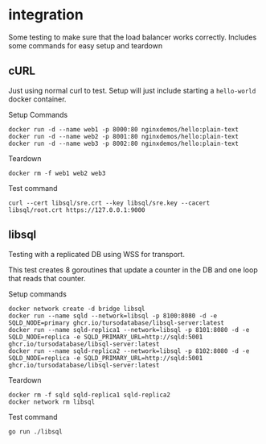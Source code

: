 # integration

Some testing to make sure that the load balancer works correctly. Includes some commands for easy setup and teardown

## cURL

Just using normal curl to test. Setup will just include starting a `hello-world` docker container.

Setup Commands
```
docker run -d --name web1 -p 8000:80 nginxdemos/hello:plain-text
docker run -d --name web2 -p 8001:80 nginxdemos/hello:plain-text
docker run -d --name web3 -p 8002:80 nginxdemos/hello:plain-text
```

Teardown
```
docker rm -f web1 web2 web3
```

Test command
```
curl --cert libsql/sre.crt --key libsql/sre.key --cacert libsql/root.crt https://127.0.0.1:9000
```


## libsql

Testing with a replicated DB using WSS for transport.

This test creates 8 goroutines that update a counter in the DB and one loop that reads that counter.

Setup commands

```
docker network create -d bridge libsql
docker run --name sqld --network=libsql -p 8100:8080 -d -e SQLD_NODE=primary ghcr.io/tursodatabase/libsql-server:latest
docker run --name sqld-replica1 --network=libsql -p 8101:8080 -d -e SQLD_NODE=replica -e SQLD_PRIMARY_URL=http://sqld:5001 ghcr.io/tursodatabase/libsql-server:latest
docker run --name sqld-replica2 --network=libsql -p 8102:8080 -d -e SQLD_NODE=replica -e SQLD_PRIMARY_URL=http://sqld:5001 ghcr.io/tursodatabase/libsql-server:latest
```

Teardown
```
docker rm -f sqld sqld-replica1 sqld-replica2
docker network rm libsql
```

Test command

```
go run ./libsql
```